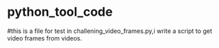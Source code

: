 # python_tool_code
#this is a file for test
in challening_video_frames.py,i write a script to get video frames from videos.
